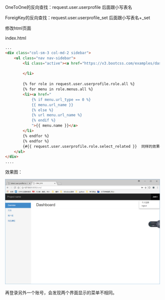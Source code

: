 OneToOne的反向查找：request.user.userprofile 后面跟小写表名

ForeigKey的反向查找：request.user.userprofile_set 后面跟小写表名+_set

修改html页面

index.html

```html
...
<div class="col-sm-3 col-md-2 sidebar">
    <ul class="nav nav-sidebar">
        <li class="active"><a href="https://v3.bootcss.com/examples/dashboard/#">Overview <span
                                                                                                class="sr-only">(current)</span></a>
        </li>

        {% for role in request.user.userprofile.role.all %}
        {% for menu in role.menus.all %}
        <li><a href="
            {% if menu.url_type == 0 %}
            {{ menu.url_name }}
            {% else %}
            {% url menu.url_name %}
            {% endif %}
            ">{{ menu.name }}</a>
        </li>
        {% endfor %}
        {% endfor %}
        {#{{ request.user.userprofile.role.select_related }}  同样的效果#}
    </ul>
</div>
....
```

效果图：

![04_crm首页效果图01](./img/04_01crm%E9%A6%96%E9%A1%B5%E6%95%88%E6%9E%9C%E5%9B%BE.png)

再登录另外一个账号，会发现两个界面显示的菜单不相同。